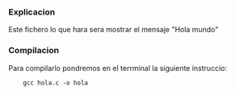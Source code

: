 ### Explicacion

Este fichero lo que hara sera mostrar el mensaje "Hola mundo"

### Compilacion
Para compilarlo pondremos en el terrminal la siguiente instruccio:

``` 
    gcc hola.c -o hola
 ```